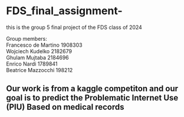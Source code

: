 # FDS_final_assignment-
this is the group 5 final project of the FDS class of 2024

Group members:\
Francesco de Martino 1908303\
Wojciech Kudelko 2182679\
Ghulam Mujtaba 2184696\
Enrico Nardi 1789841\
Beatrice Mazzocchi 198212

## Our work is from a kaggle competiton and our goal is to predict the Problematic Internet Use (PIU) Based on medical records
